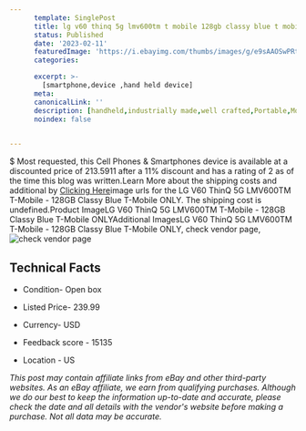```yaml
---
      template: SinglePost
      title: lg v60 thinq 5g lmv600tm t mobile 128gb classy blue t mobile only
      status: Published
      date: '2023-02-11'
      featuredImage: 'https://i.ebayimg.com/thumbs/images/g/e9sAAOSwPRteeg85/s-l225.jpg'
      categories: 

      excerpt: >-
        [smartphone,device ,hand held device]
      meta:
      canonicalLink: ''
      description: [handheld,industrially made,well crafted,Portable,Mobile,Compact,Convenient,Lightweight,Maneuverable,Man-portable,Miniature,Carriable,Hand-held,Light,Holdable,Transportable,Mobile device,Pocket-sized,On-the-go,Wireless,Cordless,Compact size,Convenient size, smartphone,device ,hand held device]
      noindex: false

        
---
```

$
    Most requested, this Cell Phones & Smartphones device is available at a discounted price of 213.5911 after a 11% discount and has a rating of 2 as of the time this blog was written.Learn More about the shipping costs and additional by [Clicking Here](https://www.ebay.com/itm/324563204409?hash=item4b91797939%3Ag%3Ae9sAAOSwPRteeg85&amdata=enc%3AAQAHAAAA4K3b3LK3h1Gz3eZsLy4RInIj2CQ71AqD%2BzmRixhQ7MOI3HPf6kFbzX%2B9D0arUTEwnWzUxUjmj%2FCJhCycvRZChwqva8V1oFoYwmK0jxe4ibcD793qeRwhO10Vp2bgxUzsLeubWL%2BGPFoJBaUtApn7t6YpJm%2BCa%2Fs4JMQPB%2BjxzLPK%2FHnRths9PeNrvwnokE6lcxrvkBOB0SbPLR4UDoqzKvrcnjiBKuSRmbnURRUTv61jyqj6y1UzAGniRm7xjhZdIb5IdZ38ql4lvmpkzJhkGaubYLnsvC7FHXGgQD7jKcl%2B&mkevt=1&mkcid=1&mkrid=711-53200-19255-0&campid=%253CePNCampaignId%253E&customid=%253CreferenceId%253E&toolid=10049)image urls for the LG V60 ThinQ 5G LMV600TM T-Mobile - 128GB Classy Blue T-Mobile  ONLY. The shipping cost is undefined.Product ImageLG V60 ThinQ 5G LMV600TM T-Mobile - 128GB Classy Blue T-Mobile  ONLYAdditional ImagesLG V60 ThinQ 5G LMV600TM T-Mobile - 128GB Classy Blue T-Mobile  ONLY, check vendor page, ![check vendor page]()
    
    

 ## Technical Facts 



     
      

 - Condition- Open box 


      

 - Listed Price- 239.99 


      

 - Currency- USD 


      

 - Feedback score - 15135 


      

 - Location - US 


      
      

 *_This post may contain affiliate links from eBay and other third-party websites. As an eBay affiliate, we earn from qualifying purchases. Although we do our best to keep the information up-to-date and accurate, please check the date and all details with the vendor's website before making a purchase. Not all data may be accurate._*



    
    
    
    
    